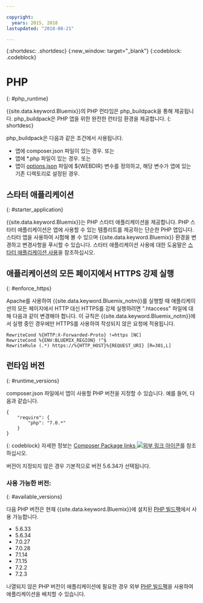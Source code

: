 ```yaml
---

copyright:
  years: 2015, 2018
lastupdated: "2018-08-21"

---
```


{:shortdesc: .shortdesc}
{:new_window: target="_blank"}
{:codeblock: .codeblock}

# PHP
{: #php_runtime}

{{site.data.keyword.Bluemix}}의 PHP 런타임은 php_buildpack을 통해 제공됩니다.
php_buildpack은 PHP 앱을 위한 완전한 런타임 환경을
제공합니다.
{: shortdesc}

php_buildpack은 다음과 같은 조건에서 사용됩니다.
* 앱에 composer.json 파일이 있는 경우. 또는
* 앱에 *.php 파일이 있는 경우. 또는
* 앱이 [options.json](https://docs.cloudfoundry.org/buildpacks/php/gsg-php-config.html) 파일에 ${WEBDIR} 변수를 정의하고, 해당 변수가 앱에 있는 기존 디렉토리로 설정된 경우.

## 스타터 애플리케이션
{: #starter_application}

{{site.data.keyword.Bluemix}}는 PHP 스타터 애플리케이션을 제공합니다.  PHP 스타터 애플리케이션은 앱에 사용할 수 있는 템플리트를 제공하는 단순한 PHP 앱입니다. 스타터 앱을 사용하여 시험해 볼 수 있으며 {{site.data.keyword.Bluemix}} 환경을 변경하고 변경사항을 푸시할 수
있습니다.  스타터 애플리케이션 사용에 대한 도움말은 [스타터 애플리케이션 사용](docs/runtimes-common/starter_app_usage.html)을 참조하십시오.

## 애플리케이션의 모든 페이지에서 HTTPS 강제 실행
{: #enforce_https}

Apache를 사용하여 {{site.data.keyword.Bluemix_notm}}를 실행할 때 애플리케이션의 모든 페이지에서 HTTP 대신 HTTPS를 강제 실행하려면 ".htaccess" 파일에 대해 다음과 같이 변경해야 합니다.  이 규칙은 {{site.data.keyword.Bluemix_notm}}에서 실행 중인 경우에만 HTTPS를 사용하여 작성되지 않은 요청에 적용됩니다.

```
RewriteCond %{HTTP:X-Forwarded-Proto} !=https [NC]
RewriteCond %{ENV:BLUEMIX_REGION} !^$
RewriteRule (.*) https://%{HTTP_HOST}%{REQUEST_URI} [R=301,L]
```

## 런타임 버전
{: #runtime_versions}

composer.json 파일에서 앱이 사용할 PHP 버전을 지정할 수 있습니다. 예를 들어, 다음과 같습니다.

```
{
    "require": {
        "php": "7.0.*"
    }
}
```
{: codeblock}
자세한 정보는 [Composer Package links ![외부 링크 아이콘](../../icons/launch-glyph.svg "외부 링크 아이콘")](https://getcomposer.org/doc/04-schema.md#package-links)를 참조하십시오.

버전이 지정되지 않은 경우 기본적으로 버전 5.6.34가 선택됩니다.

### 사용 가능한 버전:
{: #available_versions}

다음 PHP 버전은 현재
{{site.data.keyword.Bluemix}}에 설치된 [PHP 빌드팩](https://github.com/cloudfoundry/php-buildpack/releases/tag/v4.3.51)에서
사용 가능합니다.

* 5.6.33
* 5.6.34
* 7.0.27
* 7.0.28
* 7.1.14
* 7.1.15
* 7.2.2
* 7.2.3

나열되지 않은 PHP 버전이 애플리케이션에 필요한 경우
외부
[PHP 빌드팩](https://github.com/cloudfoundry/php-buildpack.git)을
사용하여 애플리케이션을 배치할 수 있습니다.

